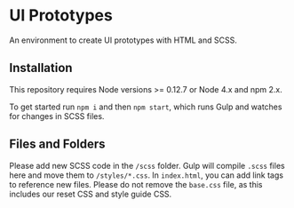 # UI Prototypes
An environment to create UI prototypes with HTML and SCSS.

## Installation

This repository requires Node versions >= 0.12.7 or Node 4.x and npm 2.x.

To get started run `npm i` and then `npm start`, which runs Gulp and watches for changes in SCSS files.

## Files and Folders

Please add new SCSS code in the `/scss` folder. Gulp will compile `.scss` files here and move them to `/styles/*.css`. In `index.html`, you can add link tags to reference new files. Please do not remove the `base.css` file, as this includes our reset CSS and style guide CSS.

